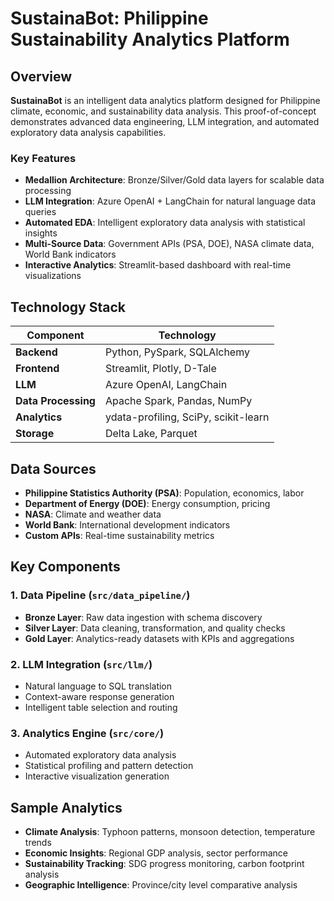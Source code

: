 # SustainaBot: Philippine Sustainability Analytics Platform

## Overview

**SustainaBot** is an intelligent data analytics platform designed for Philippine climate, economic, and sustainability data analysis. This proof-of-concept demonstrates advanced data engineering, LLM integration, and automated exploratory data analysis capabilities.

### Key Features

- **Medallion Architecture**: Bronze/Silver/Gold data layers for scalable data processing
- **LLM Integration**: Azure OpenAI + LangChain for natural language data queries
- **Automated EDA**: Intelligent exploratory data analysis with statistical insights
- **Multi-Source Data**: Government APIs (PSA, DOE), NASA climate data, World Bank indicators
- **Interactive Analytics**: Streamlit-based dashboard with real-time visualizations

## Technology Stack

| Component | Technology |
|-----------|------------|
| **Backend** | Python, PySpark, SQLAlchemy |
| **Frontend** | Streamlit, Plotly, D-Tale |
| **LLM** | Azure OpenAI, LangChain |
| **Data Processing** | Apache Spark, Pandas, NumPy |
| **Analytics** | ydata-profiling, SciPy, scikit-learn |
| **Storage** | Delta Lake, Parquet |

## Data Sources

- **Philippine Statistics Authority (PSA)**: Population, economics, labor
- **Department of Energy (DOE)**: Energy consumption, pricing
- **NASA**: Climate and weather data
- **World Bank**: International development indicators
- **Custom APIs**: Real-time sustainability metrics

## Key Components

### 1. Data Pipeline (`src/data_pipeline/`)
- **Bronze Layer**: Raw data ingestion with schema discovery
- **Silver Layer**: Data cleaning, transformation, and quality checks
- **Gold Layer**: Analytics-ready datasets with KPIs and aggregations

### 2. LLM Integration (`src/llm/`)
- Natural language to SQL translation
- Context-aware response generation
- Intelligent table selection and routing

### 3. Analytics Engine (`src/core/`)
- Automated exploratory data analysis
- Statistical profiling and pattern detection
- Interactive visualization generation

## Sample Analytics

- **Climate Analysis**: Typhoon patterns, monsoon detection, temperature trends
- **Economic Insights**: Regional GDP analysis, sector performance
- **Sustainability Tracking**: SDG progress monitoring, carbon footprint analysis
- **Geographic Intelligence**: Province/city level comparative analysis